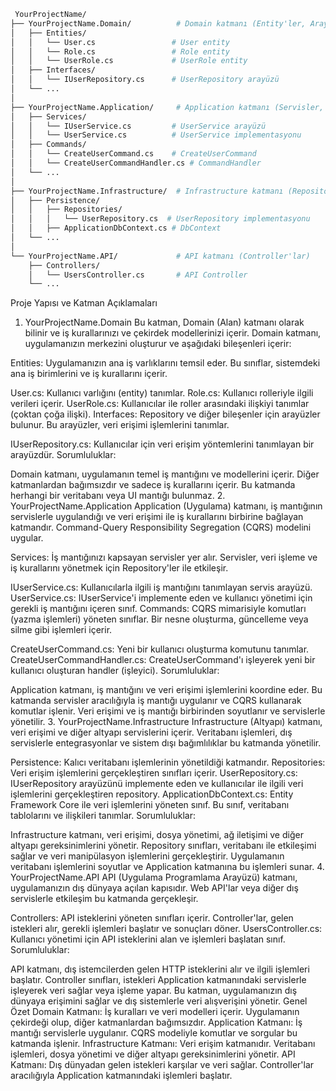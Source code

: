 ```bash
 YourProjectName/
├── YourProjectName.Domain/          # Domain katmanı (Entity'ler, Arayüzler, Temel kurallar)
│   ├── Entities/
│   │   └── User.cs                 # User entity
│   │   └── Role.cs                 # Role entity
│   │   └── UserRole.cs             # UserRole entity
│   ├── Interfaces/
│   │   └── IUserRepository.cs      # UserRepository arayüzü
│   └── ...
│
├── YourProjectName.Application/     # Application katmanı (Servisler, CommandHandler'lar, DTO'lar)
│   ├── Services/
│   │   └── IUserService.cs         # UserService arayüzü
│   │   └── UserService.cs          # UserService implementasyonu
│   ├── Commands/
│   │   └── CreateUserCommand.cs    # CreateUserCommand
│   │   └── CreateUserCommandHandler.cs # CommandHandler
│   └── ...
│
├── YourProjectName.Infrastructure/  # Infrastructure katmanı (Repository implementasyonları, DB Context)
│   ├── Persistence/
│   │   ├── Repositories/
│   │   │   └── UserRepository.cs  # UserRepository implementasyonu
│   │   ├── ApplicationDbContext.cs # DbContext
│   └── ...
│
└── YourProjectName.API/             # API katmanı (Controller'lar)
    ├── Controllers/
    │   └── UsersController.cs       # API Controller
    └── ...
```

Proje Yapısı ve Katman Açıklamaları
1. YourProjectName.Domain
Bu katman, Domain (Alan) katmanı olarak bilinir ve iş kurallarınızı ve çekirdek modellerinizi içerir. Domain katmanı, uygulamanızın merkezini oluşturur ve aşağıdaki bileşenleri içerir:

Entities: Uygulamanızın ana iş varlıklarını temsil eder. Bu sınıflar, sistemdeki ana iş birimlerini ve iş kurallarını içerir.

User.cs: Kullanıcı varlığını (entity) tanımlar.
Role.cs: Kullanıcı rolleriyle ilgili verileri içerir.
UserRole.cs: Kullanıcılar ile roller arasındaki ilişkiyi tanımlar (çoktan çoğa ilişki).
Interfaces: Repository ve diğer bileşenler için arayüzler bulunur. Bu arayüzler, veri erişimi işlemlerini tanımlar.

IUserRepository.cs: Kullanıcılar için veri erişim yöntemlerini tanımlayan bir arayüzdür.
Sorumluluklar:

Domain katmanı, uygulamanın temel iş mantığını ve modellerini içerir.
Diğer katmanlardan bağımsızdır ve sadece iş kurallarını içerir.
Bu katmanda herhangi bir veritabanı veya UI mantığı bulunmaz.
2. YourProjectName.Application
Application (Uygulama) katmanı, iş mantığının servislerle uygulandığı ve veri erişimi ile iş kurallarını birbirine bağlayan katmandır. Command-Query Responsibility Segregation (CQRS) modelini uygular.

Services: İş mantığınızı kapsayan servisler yer alır. Servisler, veri işleme ve iş kurallarını yönetmek için Repository'ler ile etkileşir.

IUserService.cs: Kullanıcılarla ilgili iş mantığını tanımlayan servis arayüzü.
UserService.cs: IUserService'i implemente eden ve kullanıcı yönetimi için gerekli iş mantığını içeren sınıf.
Commands: CQRS mimarisiyle komutları (yazma işlemleri) yöneten sınıflar. Bir nesne oluşturma, güncelleme veya silme gibi işlemleri içerir.

CreateUserCommand.cs: Yeni bir kullanıcı oluşturma komutunu tanımlar.
CreateUserCommandHandler.cs: CreateUserCommand'ı işleyerek yeni bir kullanıcı oluşturan handler (işleyici).
Sorumluluklar:

Application katmanı, iş mantığını ve veri erişimi işlemlerini koordine eder.
Bu katmanda servisler aracılığıyla iş mantığı uygulanır ve CQRS kullanarak komutlar işlenir.
Veri erişimi ve iş mantığı birbirinden soyutlanır ve servislerle yönetilir.
3. YourProjectName.Infrastructure
Infrastructure (Altyapı) katmanı, veri erişimi ve diğer altyapı servislerini içerir. Veritabanı işlemleri, dış servislerle entegrasyonlar ve sistem dışı bağımlılıklar bu katmanda yönetilir.

Persistence: Kalıcı veritabanı işlemlerinin yönetildiği katmandır.
Repositories: Veri erişim işlemlerini gerçekleştiren sınıfları içerir.
UserRepository.cs: IUserRepository arayüzünü implemente eden ve kullanıcılar ile ilgili veri işlemlerini gerçekleştiren repository.
ApplicationDbContext.cs: Entity Framework Core ile veri işlemlerini yöneten sınıf. Bu sınıf, veritabanı tablolarını ve ilişkileri tanımlar.
Sorumluluklar:

Infrastructure katmanı, veri erişimi, dosya yönetimi, ağ iletişimi ve diğer altyapı gereksinimlerini yönetir.
Repository sınıfları, veritabanı ile etkileşimi sağlar ve veri manipülasyon işlemlerini gerçekleştirir.
Uygulamanın veritabanı işlemlerini soyutlar ve Application katmanına bu işlemleri sunar.
4. YourProjectName.API
API (Uygulama Programlama Arayüzü) katmanı, uygulamanızın dış dünyaya açılan kapısıdır. Web API'lar veya diğer dış servislerle etkileşim bu katmanda gerçekleşir.

Controllers: API isteklerini yöneten sınıfları içerir. Controller'lar, gelen istekleri alır, gerekli işlemleri başlatır ve sonuçları döner.
UsersController.cs: Kullanıcı yönetimi için API isteklerini alan ve işlemleri başlatan sınıf.
Sorumluluklar:

API katmanı, dış istemcilerden gelen HTTP isteklerini alır ve ilgili işlemleri başlatır.
Controller sınıfları, istekleri Application katmanındaki servislerle işleyerek veri sağlar veya işleme yapar.
Bu katman, uygulamanızın dış dünyaya erişimini sağlar ve dış sistemlerle veri alışverişini yönetir.
Genel Özet
Domain Katmanı: İş kuralları ve veri modelleri içerir. Uygulamanın çekirdeği olup, diğer katmanlardan bağımsızdır.
Application Katmanı: İş mantığı servislerle uygulanır. CQRS modeliyle komutlar ve sorgular bu katmanda işlenir.
Infrastructure Katmanı: Veri erişim katmanıdır. Veritabanı işlemleri, dosya yönetimi ve diğer altyapı gereksinimlerini yönetir.
API Katmanı: Dış dünyadan gelen istekleri karşılar ve veri sağlar. Controller'lar aracılığıyla Application katmanındaki işlemleri başlatır.
